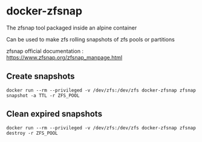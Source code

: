 # docker-zfsnap
The zfsnap tool packaged inside an alpine container

Can be used to make zfs rolling snapshots of zfs pools or partitions

zfsnap official documentation : <https://www.zfsnap.org/zfsnap_manpage.html>

## Create snapshots
    docker run --rm --privileged -v /dev/zfs:/dev/zfs docker-zfsnap zfsnap snapshot -a TTL -r ZFS_POOL

## Clean expired snapshots
    docker run --rm --privileged -v /dev/zfs:/dev/zfs docker-zfsnap zfsnap destroy -r ZFS_POOL
